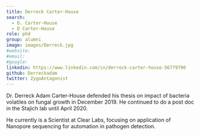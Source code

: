 ```yaml
---
title: Derreck Carter-House
search:
  - D. Carter-House
  - D Carter-House
role: phd
group: alumni
image: images/Derreck.jpg
#website: 
#email: 
#google: 
linkedin: https://www.linkedin.com/in/derreck-carter-house-56779790
github: Derreckadam
twitter: ZygoAntagonist
---
```


Dr. Derreck Adam Carter-House defended his thesis on impact of bacteria volatiles on fungal growth in December 2019. He continued to do a post doc in the Stajich lab until April 2020.

He currently is a Scientist at Clear Labs, focusing on application of Nanopore sequencing for automation in pathogen detection.

